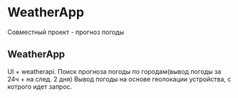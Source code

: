 # WeatherApp
Совместный проект - прогноз погоды
## WeatherApp
UI + weatherapi. 
Поиск прогноза погоды по городам(вывод погоды за 24ч + на след. 2 дня)
Вывод погоды на основе геолокации устройства, с котрого идет запрос.
